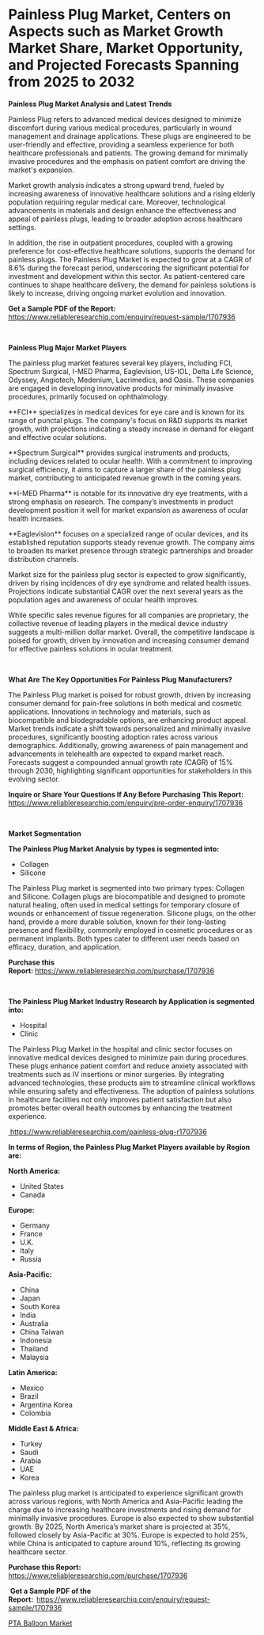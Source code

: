 <p><h1>Painless Plug Market, Centers on Aspects such as Market Growth Market Share, Market Opportunity, and Projected Forecasts Spanning from 2025 to 2032</h1></p><p><strong>Painless Plug Market Analysis and Latest Trends</strong></p>
<p><p>Painless Plug refers to advanced medical devices designed to minimize discomfort during various medical procedures, particularly in wound management and drainage applications. These plugs are engineered to be user-friendly and effective, providing a seamless experience for both healthcare professionals and patients. The growing demand for minimally invasive procedures and the emphasis on patient comfort are driving the market's expansion.</p><p>Market growth analysis indicates a strong upward trend, fueled by increasing awareness of innovative healthcare solutions and a rising elderly population requiring regular medical care. Moreover, technological advancements in materials and design enhance the effectiveness and appeal of painless plugs, leading to broader adoption across healthcare settings.</p><p>In addition, the rise in outpatient procedures, coupled with a growing preference for cost-effective healthcare solutions, supports the demand for painless plugs. The Painless Plug Market is expected to grow at a CAGR of 8.6% during the forecast period, underscoring the significant potential for investment and development within this sector. As patient-centered care continues to shape healthcare delivery, the demand for painless solutions is likely to increase, driving ongoing market evolution and innovation.</p></p>
<p><strong>Get a Sample PDF of the Report:&nbsp;</strong> <a href="https://www.reliableresearchiq.com/enquiry/request-sample/1707936?utm_campaign=2265&utm_medium=2&utm_source=Github&utm_content=ia&utm_term=04032025&utm_id=painless-plug">https://www.reliableresearchiq.com/enquiry/request-sample/1707936</a></p>
<p>&nbsp;</p>
<p><strong>Painless Plug Major Market Players</strong></p>
<p><p>The painless plug market features several key players, including FCI, Spectrum Surgical, I-MED Pharma, Eaglevision, US-IOL, Delta Life Science, Odyssey, Angiotech, Medenium, Lacrimedics, and Oasis. These companies are engaged in developing innovative products for minimally invasive procedures, primarily focused on ophthalmology.</p><p>**FCI** specializes in medical devices for eye care and is known for its range of punctal plugs. The company's focus on R&D supports its market growth, with projections indicating a steady increase in demand for elegant and effective ocular solutions. </p><p>**Spectrum Surgical** provides surgical instruments and products, including devices related to ocular health. With a commitment to improving surgical efficiency, it aims to capture a larger share of the painless plug market, contributing to anticipated revenue growth in the coming years.</p><p>**I-MED Pharma** is notable for its innovative dry eye treatments, with a strong emphasis on research. The company’s investments in product development position it well for market expansion as awareness of ocular health increases.</p><p>**Eaglevision** focuses on a specialized range of ocular devices, and its established reputation supports steady revenue growth. The company aims to broaden its market presence through strategic partnerships and broader distribution channels.</p><p>Market size for the painless plug sector is expected to grow significantly, driven by rising incidences of dry eye syndrome and related health issues. Projections indicate substantial CAGR over the next several years as the population ages and awareness of ocular health improves.</p><p>While specific sales revenue figures for all companies are proprietary, the collective revenue of leading players in the medical device industry suggests a multi-million dollar market. Overall, the competitive landscape is poised for growth, driven by innovation and increasing consumer demand for effective painless solutions in ocular treatment.</p></p>
<p>&nbsp;</p>
<p><strong>What Are The Key Opportunities For Painless Plug Manufacturers?</strong></p>
<p><p>The Painless Plug market is poised for robust growth, driven by increasing consumer demand for pain-free solutions in both medical and cosmetic applications. Innovations in technology and materials, such as biocompatible and biodegradable options, are enhancing product appeal. Market trends indicate a shift towards personalized and minimally invasive procedures, significantly boosting adoption rates across various demographics. Additionally, growing awareness of pain management and advancements in telehealth are expected to expand market reach. Forecasts suggest a compounded annual growth rate (CAGR) of 15% through 2030, highlighting significant opportunities for stakeholders in this evolving sector.</p></p>
<p><strong>Inquire or Share Your Questions If Any Before Purchasing This Report:</strong> <a href="https://www.reliableresearchiq.com/enquiry/pre-order-enquiry/1707936?utm_campaign=2265&utm_medium=2&utm_source=Github&utm_content=ia&utm_term=04032025&utm_id=painless-plug">https://www.reliableresearchiq.com/enquiry/pre-order-enquiry/1707936</a></p>
<p>&nbsp;</p>
<p><strong>Market Segmentation</strong></p>
<p><strong>The Painless Plug Market Analysis by types is segmented into:</strong></p>
<p><ul><li>Collagen</li><li>Silicone</li></ul></p>
<p><p>The Painless Plug market is segmented into two primary types: Collagen and Silicone. Collagen plugs are biocompatible and designed to promote natural healing, often used in medical settings for temporary closure of wounds or enhancement of tissue regeneration. Silicone plugs, on the other hand, provide a more durable solution, known for their long-lasting presence and flexibility, commonly employed in cosmetic procedures or as permanent implants. Both types cater to different user needs based on efficacy, duration, and application.</p></p>
<p><strong>Purchase this Report:&nbsp;</strong><a href="https://www.reliableresearchiq.com/purchase/1707936?utm_campaign=2265&utm_medium=2&utm_source=Github&utm_content=ia&utm_term=04032025&utm_id=painless-plug">https://www.reliableresearchiq.com/purchase/1707936</a></p>
<p>&nbsp;</p>
<p><strong>The Painless Plug Market Industry Research by Application is segmented into:</strong></p>
<p><ul><li>Hospital</li><li>Clinic</li></ul></p>
<p><p>The Painless Plug Market in the hospital and clinic sector focuses on innovative medical devices designed to minimize pain during procedures. These plugs enhance patient comfort and reduce anxiety associated with treatments such as IV insertions or minor surgeries. By integrating advanced technologies, these products aim to streamline clinical workflows while ensuring safety and effectiveness. The adoption of painless solutions in healthcare facilities not only improves patient satisfaction but also promotes better overall health outcomes by enhancing the treatment experience.</p></p>
<p><a href="https://www.reliableresearchiq.com/painless-plug-r1707936?utm_campaign=2265&utm_medium=2&utm_source=Github&utm_content=ia&utm_term=04032025&utm_id=painless-plug">&nbsp;https://www.reliableresearchiq.com/painless-plug-r1707936</a></p>
<p><strong>In terms of Region, the Painless Plug Market Players available by Region are:</strong></p>
<p>
    <p> <strong> North America: </strong>
        <ul>
            <li>United States</li>
            <li>Canada</li>
        </ul>
        </p> 
    <p> <strong> Europe: </strong>
        <ul>
            <li>Germany</li>
            <li>France</li>
            <li>U.K.</li>
            <li>Italy</li>
            <li>Russia</li>
        </ul>
        </p> 
    <p> <strong> Asia-Pacific: </strong>
        <ul>
            <li>China</li>
            <li>Japan</li>
            <li>South Korea</li>
            <li>India</li>
            <li>Australia</li>
            <li>China Taiwan</li>
            <li>Indonesia</li>
            <li>Thailand</li>
            <li>Malaysia</li>
        </ul>
        </p> 
    <p> <strong> Latin America: </strong>
        <ul>
            <li>Mexico</li>
            <li>Brazil</li>
            <li>Argentina Korea</li>
            <li>Colombia</li>
        </ul>
        </p> 
    <p> <strong> Middle East & Africa: </strong>
        <ul>
            <li>Turkey</li>
            <li>Saudi</li>
            <li>Arabia</li>
            <li>UAE</li>
            <li>Korea</li>
        </ul>
    </p>
    </p>
<p><p>The painless plug market is anticipated to experience significant growth across various regions, with North America and Asia-Pacific leading the charge due to increasing healthcare investments and rising demand for minimally invasive procedures. Europe is also expected to show substantial growth. By 2025, North America’s market share is projected at 35%, followed closely by Asia-Pacific at 30%. Europe is expected to hold 25%, while China is anticipated to capture around 10%, reflecting its growing healthcare sector.</p></p>
<p><strong>Purchase this Report: </strong><a href="https://www.reliableresearchiq.com/purchase/1707936?utm_campaign=2265&utm_medium=2&utm_source=Github&utm_content=ia&utm_term=04032025&utm_id=painless-plug">https://www.reliableresearchiq.com/purchase/1707936</a></p>
<p>&nbsp;<strong>Get a Sample PDF of the Report:&nbsp;&nbsp;</strong><a href="https://www.reliableresearchiq.com/enquiry/request-sample/1707936?utm_campaign=2265&utm_medium=2&utm_source=Github&utm_content=ia&utm_term=04032025&utm_id=painless-plug">https://www.reliableresearchiq.com/enquiry/request-sample/1707936</a></p>
<p><strong></strong></p>
<p><p><a href="https://github.com/rosamariarocque98/Market-Research-Report-List-1/blob/main/pta-balloon-market.md?utm_campaign=2265&utm_medium=2&utm_source=Github&utm_content=ia&utm_term=04032025&utm_id=painless-plug">PTA Balloon Market</a></p></p>